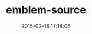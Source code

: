 ---
layout: post
title:  "emblem-source"
repo:   "machty/emblem.js"
date:   2015-02-18 17:14:06
gemurl: https://github.com/machty/emblem.js/
---